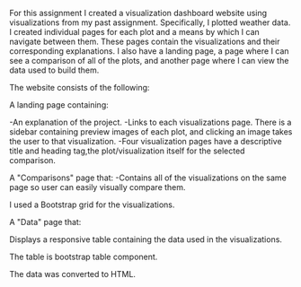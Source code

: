For this assignment I created a visualization dashboard website using visualizations from my past assignment. Specifically, I plotted weather data.
I created individual pages for each plot and a means by which I can navigate between them. These pages contain the visualizations and their corresponding explanations. I also have a landing page, a page where I can see a comparison of all of the plots, and another page where I can view the data used to build them.

The website consists of the following:

A landing page containing:

-An explanation of the project.
-Links to each visualizations page. There is a sidebar containing preview images of each plot, and clicking an image takes the user to that visualization.
-Four visualization pages have a descriptive title and heading tag,the plot/visualization itself for the selected comparison.

A "Comparisons" page that:
-Contains all of the visualizations on the same page so user can easily visually compare them.

I used a Bootstrap grid for the visualizations.

A "Data" page that:

Displays a responsive table containing the data used in the visualizations.

The table is bootstrap table component. 

The data was converted  to HTML. 


